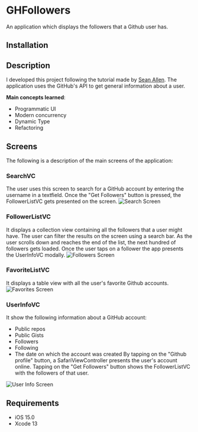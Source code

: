 # GHFollowers
An application which displays the followers that a Github user has. 
## Installation

## Description
I developed this project following the tutorial made by [Sean Allen](https://twitter.com/seanallen_dev). The application uses the GitHub's API to get general information about a user.

**Main concepts learned**:
 - Programmatic UI
 - Modern concurrency
 - Dynamic Type
 - Refactoring
## Screens
The following is a description of the main screens of the application:
### SearchVC
The user uses this screen to search for a GitHub account by entering the username in a textfield. Once the "Get Followers" button is pressed, the FollowerListVC gets presented on the screen.
![Search Screen](/Resources/FavoriteListVC-Interface.png)

### FollowerListVC
It displays a collection view containing all the followers that a user might have. The user can filter the results on the screen using a search bar. As the user scrolls down and reaches the end of the list, the next hundred of followers gets loaded. Once the user taps on a follower the app presents the UserInfoVC modally.
![Followers Screen](/Resources/FollowerListVC-Interface.png)

### FavoriteListVC
It displays a table view with all the user's favorite Github accounts.
![Favorites Screen](/Resources/FavoriteListVC-Interface.png)

### UserInfoVC
It show the following information about a GitHub account:
* Public repos
* Public Gists
* Followers
* Following
* The date on which the account was created
By tapping on the "Github profile" button, a SafariViewController presents the user's account online. Tapping on the "Get Followers" button shows the FollowerListVC with the followers of that user.

![User Info Screen](/Resources/UserInfoVC.png)

## Requirements
* iOS 15.0
* Xcode 13
